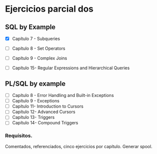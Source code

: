 # Ejercicios parcial dos
## SQL by Example

- [x] Capítulo 7 - Subqueries
- [ ] Capítulo 8 - Set Operators
- [ ] Capítulo 9 - Complex Joins
- [ ] Capítulo 15- Regular Expressions and Hierarchical Queries


## PL/SQL by example

- [ ] Capítulo 8 - Error Handling and Built-in Exceptions
- [ ] Capítulo 9 - Exceptions
- [ ] Capítulo 11- Introduction to Cursors
- [ ] Capítulo 12- Advanced Cursors
- [ ] Capítulo 13- Triggers
- [ ] Capítulo 14- Compound Triggers

### Requísitos.
Comentados, referenciados, cinco ejercicios por capítulo.
Generar spool. 

